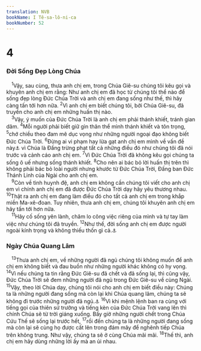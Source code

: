 ```yaml
---
translation: NVB
bookName: I Tê-sa-lô-ni-ca 
bookNumber: 52
---
```


<div class="title"><h1>4</h1><h3>Đời Sống Đẹp Lòng Chúa </h3></div>
<span class="verse 1te_4_1"> <sup>1</sup>Vậy, sau cùng, thưa anh chị em, trong Chúa Giê-su chúng tôi kêu gọi và khuyên anh chị em rằng: Như anh chị em đã học từ chúng tôi thể nào để sống đẹp lòng Đức Chúa Trời và anh chị em đang sống như thế, thì hãy càng tấn tới hơn nữa. </span>
<span class="verse 1te_4_2"><sup>2</sup>Vì anh chị em biết chúng tôi, bởi Chúa Giê-su, đã truyền cho anh chị em những huấn thị nào. <br/></span>
<span class="verse 1te_4_3"> <sup>3</sup>Vậy, ý muốn của Đức Chúa Trời là anh chị em phải thánh khiết, tránh gian dâm. </span>
<span class="verse 1te_4_4"><sup>4</sup>Mỗi người phải biết giữ gìn thân thể mình thánh khiết và tôn trọng, </span>
<span class="verse 1te_4_5"><sup>5</sup>chớ chiều theo đam mê dục vọng như những người ngoại đạo không biết Đức Chúa Trời. </span>
<span class="verse 1te_4_6"><sup>6</sup>Đừng ai vi phạm hay lừa gạt anh chị em mình về vấn đề này<a data-toggle="tooltip" data-placement="bottom" title="Ctd: về vấn đề gian dâm hoặc về công việc">⚓</a> vì Chúa là Đấng trừng phạt tất cả những điều đó như chúng tôi đã nói trước và cảnh cáo anh chị em. </span>
<span class="verse 1te_4_7"><sup>7</sup>Vì Đức Chúa Trời đã không kêu gọi chúng ta sống ô uế nhưng sống thánh khiết. </span>
<span class="verse 1te_4_8"><sup>8</sup>Cho nên ai bác bỏ lời huấn thị trên thì không phải bác bỏ loài người nhưng khước từ Đức Chúa Trời, Đấng ban Đức Thánh Linh của Ngài cho anh chị em. <br/></span>
<span class="verse 1te_4_9"> <sup>9</sup>Còn về tình huynh đệ, anh chị em không cần chúng tôi viết cho anh chị em vì chính anh chị em đã được Đức Chúa Trời dạy hãy yêu thương nhau. </span>
<span class="verse 1te_4_10"><sup>10</sup>Thật ra anh chị em đang làm điều đó cho tất cả anh chị em trong khắp miền Ma-xê-đoan. Tuy nhiên, thưa anh chị em, chúng tôi khuyên anh chị em hãy tấn tới hơn nữa. <br/></span>
<span class="verse 1te_4_11"> <sup>11</sup>Hãy cố sống yên lành, chăm lo công việc riêng của mình và tự tay làm việc như chúng tôi đã truyền. </span>
<span class="verse 1te_4_12"><sup>12</sup>Như thế, đời sống anh chị em được người ngoài kính trọng và không thiếu thốn gì cả.<a data-toggle="tooltip" data-placement="bottom" title="Ctd: không cần nhờ cậy đến ai">⚓</a><br/></span>
<div class="title"><h3>Ngày Chúa Quang Lâm </h3></div>
<span class="verse 1te_4_13"> <sup>13</sup>Thưa anh chị em, về những người đã ngủ chúng tôi không muốn để anh chị em không biết và đau buồn như những người khác không có hy vọng. </span>
<span class="verse 1te_4_14"><sup>14</sup>Vì nếu chúng ta tin rằng Đức Giê-su đã chết và đã sống lại, thì cũng vậy, Đức Chúa Trời sẽ đem những người đã ngủ trong Đức Giê-su về cùng Ngài. </span>
<span class="verse 1te_4_15"><sup>15</sup>Vậy, theo lời Chúa dạy, chúng tôi nói cho anh chị em biết điều này: Chúng ta là những người đang sống mà còn lại khi Chúa quang lâm, chúng ta sẽ không đi trước những người đã ngủ.<a data-toggle="tooltip" data-placement="bottom" title="Ctd: qua đời">⚓</a></span>
<span class="verse 1te_4_16"><sup>16</sup>Vì khi mệnh lệnh ban ra cùng với tiếng gọi của thiên sứ trưởng và tiếng kèn của Đức Chúa Trời vang lên thì chính Chúa sẽ từ trời giáng xuống. Bấy giờ những người chết trong Chúa Cứu Thế sẽ sống lại trước hết, </span>
<span class="verse 1te_4_17"><sup>17</sup>rồi đến chúng ta là những người đang sống mà còn lại sẽ cùng họ được cất lên trong đám mây để nghênh tiếp Chúa trên không trung. Như vậy, chúng ta sẽ ở cùng Chúa mãi mãi. </span>
<span class="verse 1te_4_18"><sup>18</sup>Thế thì, anh chị em hãy dùng những lời ấy mà an ủi nhau. <br/></span>

